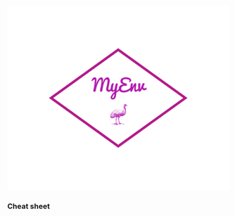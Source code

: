 ![MyEnv](https://raw.githubusercontent.com/desqaz/myenv/master/logos/myenv-logo.png)

### Cheat sheet


